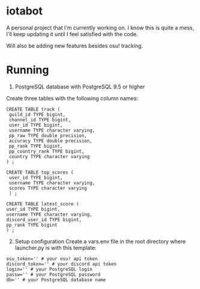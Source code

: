 # iotabot

A personal project that I'm currently working on. I know this is quite a mess, I'll keep updating it until I feel
satisfied with the code. 

Will also be adding new features besides osu! tracking.

# Running
1. PostgreSQL database with PostgreSQL 9.5 or higher

Create three tables with the following column names:
```
CREATE TABLE track (
 guild_id TYPE bigint,
 channel_id TYPE bigint,
 user_id TYPE bigint,
 username TYPE character varying,
 pp_raw TYPE double precision,
 accuracy TYPE double precision,
 pp_rank TYPE bigint,
 pp_country_rank TYPE bigint,
 country TYPE character varying
) ;
```
```
CREATE TABLE top_scores (
 user_id TYPE bigint,
 username TYPE character varying,
 scores TYPE character varying
 ) ;
 ```
 ```
 CREATE TABLE latest_score (
 user_id TYPE bigint,
 username TYPE character varying,
 discord_user_id TYPE bigint,
 pp_rank TYPE bigint
) ;
```
2. Setup configuration
Create a vars.env file in the root directory where launcher.py is with this template:
```
osu_token='' # your osu! api token
discord_token='' # your discord api token
login='' # your PostgreSQL login
passw='' # your PostgreSQL password
db='' # your PostgreSQL database name
```
